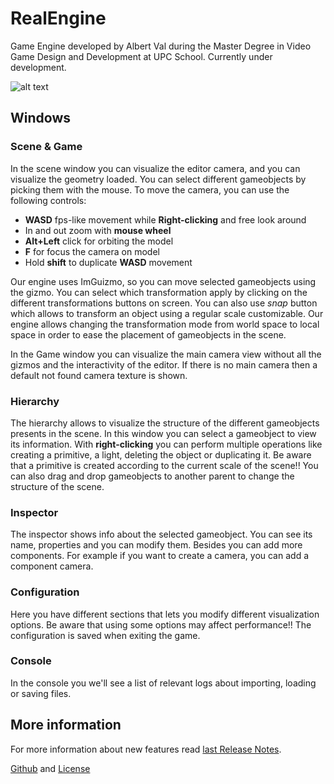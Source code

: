 # RealEngine
Game Engine developed by Albert Val during the Master Degree in Video Game Design and Development at UPC School. 
Currently under development.

![alt text](https://imgur.com/cOOPIAO.png)

## Windows
### Scene & Game
In the scene window you can visualize the editor camera, and you can visualize the geometry loaded.
You can select different gameobjects by picking them with the mouse.
To move the camera, you can use the following controls:
* **WASD** fps-like movement while **Right-clicking** and free look around 
* In and out zoom with **mouse wheel** 
* **Alt+Left** click for orbiting the model 
* **F** for focus the camera on model 
* Hold **shift** to duplicate **WASD** movement

Our engine uses ImGuizmo, so you can move selected gameobjects using the gizmo. You can select which transformation apply
by clicking on the different transformations buttons on screen. You can also use *snap* button which allows to transform an object using a regular scale customizable.
Our engine allows changing the transformation mode from world space to local space in order to ease the placement of gameobjects in the scene.

In the Game window you can visualize the main camera view without all the gizmos and the interactivity of the editor. If there is no main camera then a default not found camera texture is shown.

### Hierarchy

The hierarchy allows to visualize the structure of the different gameobjects presents in the scene. In this window you can select a gameobject to view its information. With **right-clicking** you can perform multiple operations like creating a primitive, a light, deleting the object or duplicating it.
Be aware that a primitive is created according to the current scale of the scene!!
You can also drag and drop gameobjects to another parent to change the structure of the scene.

### Inspector
The inspector shows info about the selected gameobject. You can see its name, properties and you can modify them. Besides you can add more components. For example if you want to create a camera, you can add a component camera.

### Configuration
Here you have different sections that lets you modify different visualization options. Be aware that using some options may affect performance!! The configuration is saved when exiting the game.

### Console
In the console you we'll see a list of relevant logs about importing, loading or saving files.

## More information
For more information about new features read
[last Release Notes](https://github.com/AlbertVVila/Engine/releases).


[Github](https://github.com/AlbertVVila/Engine) and
[License](https://github.com/AlbertVVila/Engine/blob/master/LICENSE)

